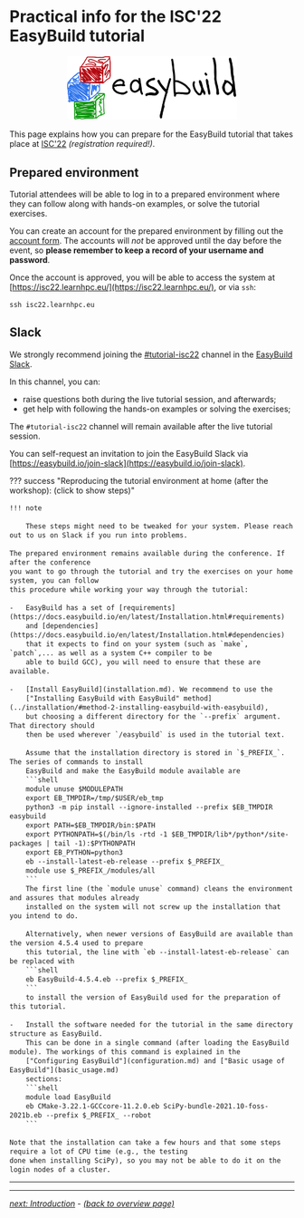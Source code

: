 # Practical info for the ISC'22 EasyBuild tutorial

<p align="center"><a href="https://easybuild.io"><img src="../../img/easybuild_logo_alpha.png" alt="EasyBuild logo" width="300px"/></a></p>

This page explains how you can prepare for the EasyBuild tutorial
that takes place at [ISC'22](https://www.isc-hpc.com/) *(registration required!)*.

## Prepared environment

Tutorial attendees will be able to log in to a prepared environment
where they can follow along with hands-on examples, or solve the
tutorial exercises.

You can create an account for the prepared environment by filling
out the [account form](https://mokey.isc22.learnhpc.eu/auth/signup).
The accounts will _not_ be approved until the day before the event, so
**please remember to keep a record of your username and password**.

Once the account is approved, you will be able to access the system
at [https://isc22.learnhpc.eu/](https://isc22.learnhpc.eu/), or via `ssh`:

    ssh isc22.learnhpc.eu

## Slack

We strongly recommend joining the [#tutorial-isc22](https://easybuild.slack.com/archives/C03FJCGJ1DF)
channel in the [EasyBuild Slack](https://easybuild.slack.com).

In this channel, you can:

* raise questions both during the live tutorial session, and afterwards;
* get help with following the hands-on examples or solving the exercises;

The `#tutorial-isc22` channel will remain available after the live tutorial
session.

You can self-request an invitation to join the EasyBuild Slack via
[https://easybuild.io/join-slack](https://easybuild.io/join-slack).

??? success "Reproducing the tutorial environment at home (after the workshop): (click to show steps)"

    !!! note

        These steps might need to be tweaked for your system. Please reach out to us on Slack if you run into problems.

    The prepared environment remains available during the conference. If after the conference
    you want to go through the tutorial and try the exercises on your home system, you can follow
    this procedure while working your way through the tutorial:

    -   EasyBuild has a set of [requirements](https://docs.easybuild.io/en/latest/Installation.html#requirements)
        and [dependencies](https://docs.easybuild.io/en/latest/Installation.html#dependencies)
        that it expects to find on your system (such as `make`, `patch`,... as well as a system C++ compiler to be
        able to build GCC), you will need to ensure that these are available. 

    -   [Install EasyBuild](installation.md). We recommend to use the 
        ["Installing EasyBuild with EasyBuild" method](../installation/#method-2-installing-easybuild-with-easybuild),
        but choosing a different directory for the `--prefix` argument. That directory should
        then be used wherever `/easybuild` is used in the tutorial text.

        Assume that the installation directory is stored in `$_PREFIX_`. The series of commands to install
        EasyBuild and make the EasyBuild module available are
        ```shell
        module unuse $MODULEPATH
        export EB_TMPDIR=/tmp/$USER/eb_tmp
        python3 -m pip install --ignore-installed --prefix $EB_TMPDIR easybuild
        export PATH=$EB_TMPDIR/bin:$PATH
        export PYTHONPATH=$(/bin/ls -rtd -1 $EB_TMPDIR/lib*/python*/site-packages | tail -1):$PYTHONPATH
        export EB_PYTHON=python3
        eb --install-latest-eb-release --prefix $_PREFIX_
        module use $_PREFIX_/modules/all
        ```
        The first line (the `module unuse` command) cleans the environment and assures that modules already
        installed on the system will not screw up the installation that you intend to do.

        Alternatively, when newer versions of EasyBuild are available than the version 4.5.4 used to prepare
        this tutorial, the line with `eb --install-latest-eb-release` can be replaced with
        ```shell
        eb EasyBuild-4.5.4.eb --prefix $_PREFIX_
        ```
        to install the version of EasyBuild used for the preparation of this tutorial.

    -   Install the software needed for the tutorial in the same directory structure as EasyBuild.
        This can be done in a single command (after loading the EasyBuild module). The workings of this command is explained in the
        ["Configuring EasyBuild"](configuration.md) and ["Basic usage of EasyBuild"](basic_usage.md)
        sections:
        ```shell
        module load EasyBuild
        eb CMake-3.22.1-GCCcore-11.2.0.eb SciPy-bundle-2021.10-foss-2021b.eb --prefix $_PREFIX_ --robot
        ```

    Note that the installation can take a few hours and that some steps require a lot of CPU time (e.g., the testing
    done when installing SciPy), so you may not be able to do it on the login nodes of a cluster.

---

---

[*next: Introduction*](introduction.md) - [*(back to overview page)*](index.md)
